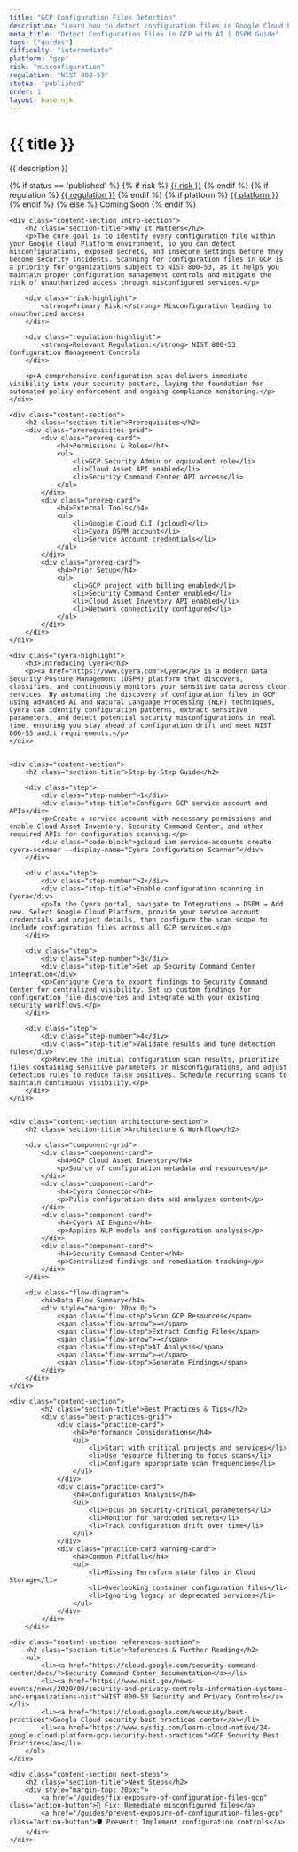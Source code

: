 ```yaml
---
title: "GCP Configuration Files Detection"
description: "Learn how to detect configuration files in Google Cloud Platform environments. Follow step-by-step guidance for NIST 800-53 compliance."
meta_title: "Detect Configuration Files in GCP with AI | DSPM Guide"
tags: ["guides"]
difficulty: "intermediate"
platform: "gcp"
risk: "misconfiguration"
regulation: "NIST 800-53"
status: "published"
order: 1
layout: base.njk
---
```


<div class="container">
    <div class="header">
        <h1>{{ title }}</h1>
        <p>{{ description }}</p>
        <div class="guide-tags-container">
			<div class="guide-tags-wrapper">
		    {% if status == 'published' %}
		        {% if risk %}
		        <a href="/risk/{{ risk | downcase | replace: ' ', '-' }}/" class="guide-tag risk">{{ risk }}</a>
		        {% endif %}
		        {% if regulation %}
		        <a href="/regulation/{{ regulation | downcase | replace: ' ', '-' }}/" class="guide-tag regulation">{{ regulation }}</a>
		        {% endif %}
		        {% if platform %}
		        <a href="/platforms/{{ platform | downcase | replace: ' ', '-' }}/" class="guide-tag platform">{{ platform }}</a>
		        {% endif %}
		    {% else %}
		        <span class="guide-tag coming-soon">Coming Soon</span>
		    {% endif %}
		</div>
		</div>
    </div>

    <div class="content-section intro-section">
        <h2 class="section-title">Why It Matters</h2>
        <p>The core goal is to identify every configuration file within your Google Cloud Platform environment, so you can detect misconfigurations, exposed secrets, and insecure settings before they become security incidents. Scanning for configuration files in GCP is a priority for organizations subject to NIST 800-53, as it helps you maintain proper configuration management controls and mitigate the risk of unauthorized access through misconfigured services.</p>
        
        <div class="risk-highlight">
            <strong>Primary Risk:</strong> Misconfiguration leading to unauthorized access
        </div>
        
        <div class="regulation-highlight">
            <strong>Relevant Regulation:</strong> NIST 800-53 Configuration Management Controls
        </div>
        
        <p>A comprehensive configuration scan delivers immediate visibility into your security posture, laying the foundation for automated policy enforcement and ongoing compliance monitoring.</p>
    </div>

    <div class="content-section">
        <h2 class="section-title">Prerequisites</h2>
        <div class="prerequisites-grid">
            <div class="prereq-card">
                <h4>Permissions & Roles</h4>
                <ul>
                    <li>GCP Security Admin or equivalent role</li>
                    <li>Cloud Asset API enabled</li>
                    <li>Security Command Center API access</li>
                </ul>
            </div>
            <div class="prereq-card">
                <h4>External Tools</h4>
                <ul>
                    <li>Google Cloud CLI (gcloud)</li>
                    <li>Cyera DSPM account</li>
                    <li>Service account credentials</li>
                </ul>
            </div>
            <div class="prereq-card">
                <h4>Prior Setup</h4>
                <ul>
                    <li>GCP project with billing enabled</li>
                    <li>Security Command Center enabled</li>
                    <li>Cloud Asset Inventory API enabled</li>
                    <li>Network connectivity configured</li>
                </ul>
            </div>
        </div>
    </div>
	
    <div class="cyera-highlight">
        <h3>Introducing Cyera</h3>
        <p><a href="https://www.cyera.com">Cyera</a> is a modern Data Security Posture Management (DSPM) platform that discovers, classifies, and continuously monitors your sensitive data across cloud services. By automating the discovery of configuration files in GCP using advanced AI and Natural Language Processing (NLP) techniques, Cyera can identify configuration patterns, extract sensitive parameters, and detect potential security misconfigurations in real time, ensuring you stay ahead of configuration drift and meet NIST 800-53 audit requirements.</p>
    </div>
	

    <div class="content-section">
        <h2 class="section-title">Step-by-Step Guide</h2>
        
        <div class="step">
            <div class="step-number">1</div>
            <div class="step-title">Configure GCP service account and APIs</div>
            <p>Create a service account with necessary permissions and enable Cloud Asset Inventory, Security Command Center, and other required APIs for configuration scanning.</p>
            <div class="code-block">gcloud iam service-accounts create cyera-scanner --display-name="Cyera Configuration Scanner"</div>
        </div>

        <div class="step">
            <div class="step-number">2</div>
            <div class="step-title">Enable configuration scanning in Cyera</div>
            <p>In the Cyera portal, navigate to Integrations → DSPM → Add new. Select Google Cloud Platform, provide your service account credentials and project details, then configure the scan scope to include configuration files across all GCP services.</p>
        </div>

        <div class="step">
            <div class="step-number">3</div>
            <div class="step-title">Set up Security Command Center integration</div>
            <p>Configure Cyera to export findings to Security Command Center for centralized visibility. Set up custom findings for configuration file discoveries and integrate with your existing security workflows.</p>
        </div>

        <div class="step">
            <div class="step-number">4</div>
            <div class="step-title">Validate results and tune detection rules</div>
            <p>Review the initial configuration scan results, prioritize files containing sensitive parameters or misconfigurations, and adjust detection rules to reduce false positives. Schedule recurring scans to maintain continuous visibility.</p>
        </div>
    </div>


    <div class="content-section architecture-section">
        <h2 class="section-title">Architecture & Workflow</h2>
        
        <div class="component-grid">
            <div class="component-card">
                <h4>GCP Cloud Asset Inventory</h4>
                <p>Source of configuration metadata and resources</p>
            </div>
            <div class="component-card">
                <h4>Cyera Connector</h4>
                <p>Pulls configuration data and analyzes content</p>
            </div>
            <div class="component-card">
                <h4>Cyera AI Engine</h4>
                <p>Applies NLP models and configuration analysis</p>
            </div>
            <div class="component-card">
                <h4>Security Command Center</h4>
                <p>Centralized findings and remediation tracking</p>
            </div>
        </div>

        <div class="flow-diagram">
            <h4>Data Flow Summary</h4>
            <div style="margin: 20px 0;">
                <span class="flow-step">Scan GCP Resources</span>
                <span class="flow-arrow">→</span>
                <span class="flow-step">Extract Config Files</span>
                <span class="flow-arrow">→</span>
                <span class="flow-step">AI Analysis</span>
                <span class="flow-arrow">→</span>
                <span class="flow-step">Generate Findings</span>
            </div>
        </div>
    </div>

	<div class="content-section">
	        <h2 class="section-title">Best Practices & Tips</h2>
	        <div class="best-practices-grid">
	            <div class="practice-card">
	                <h4>Performance Considerations</h4>
	                <ul>
	                    <li>Start with critical projects and services</li>
	                    <li>Use resource filtering to focus scans</li>
	                    <li>Configure appropriate scan frequencies</li>
	                </ul>
	            </div>
	            <div class="practice-card">
	                <h4>Configuration Analysis</h4>
	                <ul>
	                    <li>Focus on security-critical parameters</li>
	                    <li>Monitor for hardcoded secrets</li>
	                    <li>Track configuration drift over time</li>
	                </ul>
	            </div>
	            <div class="practice-card warning-card">
	                <h4>Common Pitfalls</h4>
	                <ul>
	                    <li>Missing Terraform state files in Cloud Storage</li>
	                    <li>Overlooking container configuration files</li>
	                    <li>Ignoring legacy or deprecated services</li>
	                </ul>
	            </div>
	        </div>
	    </div>

    <div class="content-section references-section">
        <h2 class="section-title">References & Further Reading</h2>
        <ul>
            <li><a href="https://cloud.google.com/security-command-center/docs/">Security Command Center documentation</a></li>
            <li><a href="https://www.nist.gov/news-events/news/2020/09/security-and-privacy-controls-information-systems-and-organizations-nist">NIST 800-53 Security and Privacy Controls</a></li>
            <li><a href="https://cloud.google.com/security/best-practices">Google Cloud security best practices center</a></li>
            <li><a href="https://www.sysdig.com/learn-cloud-native/24-google-cloud-platform-gcp-security-best-practices">GCP Security Best Practices</a></li>
        </ul>
    </div>

    <div class="content-section next-steps">
        <h2 class="section-title">Next Steps</h2>
        <div style="margin-top: 20px;">
            <a href="/guides/fix-exposure-of-configuration-files-gcp" class="action-button">🔧 Fix: Remediate misconfigured files</a>
            <a href="/guides/prevent-exposure-of-configuration-files-gcp" class="action-button">🛡️ Prevent: Implement configuration controls</a>
        </div>
    </div>
</div>